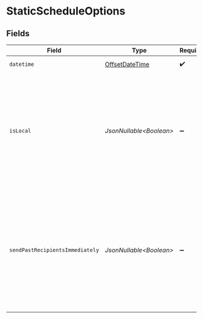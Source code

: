 # StaticScheduleOptions


## Fields

| Field                                                                                                                                          | Type                                                                                                                                           | Required                                                                                                                                       | Description                                                                                                                                    | Example                                                                                                                                        |
| ---------------------------------------------------------------------------------------------------------------------------------------------- | ---------------------------------------------------------------------------------------------------------------------------------------------- | ---------------------------------------------------------------------------------------------------------------------------------------------- | ---------------------------------------------------------------------------------------------------------------------------------------------- | ---------------------------------------------------------------------------------------------------------------------------------------------- |
| `datetime`                                                                                                                                     | [OffsetDateTime](https://docs.oracle.com/javase/8/docs/api/java/time/OffsetDateTime.html)                                                      | :heavy_check_mark:                                                                                                                             | The time to send at                                                                                                                            | 2022-11-08T00:00:00+00:00                                                                                                                      |
| `isLocal`                                                                                                                                      | *JsonNullable\<Boolean>*                                                                                                                       | :heavy_minus_sign:                                                                                                                             | If the campaign should be sent with local recipient timezone send (requires UTC time) or statically sent at the given time. Defaults to False. |                                                                                                                                                |
| `sendPastRecipientsImmediately`                                                                                                                | *JsonNullable\<Boolean>*                                                                                                                       | :heavy_minus_sign:                                                                                                                             | Determines if we should send to local recipient timezone if the given time has passed. Only applicable to local sends. Defaults to False.      |                                                                                                                                                |